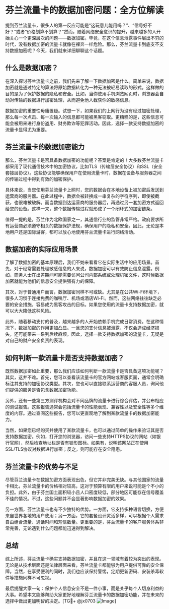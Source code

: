 # 芬兰流量卡的数据加密问题：全方位解读

提到芬兰流量卡，很多人的第一反应可能是“这玩意儿能用吗？”、“信号好不好？”或者“价格划算不划算？”然而，随着网络安全意识的提升，越来越多的人开始关心一个更深层次的问题——数据加密。毕竟，在这个信息泄露事件层出不穷的时代，没有数据加密的流量卡就像在裸奔一样危险。那么，芬兰流量卡到底支不支持数据加密呢？今天，我们就来详细聊聊这个话题。

## 什么是数据加密？

在深入探讨芬兰流量卡之前，我们先来了解一下数据加密是什么。简单来说，数据加密就是通过特定的算法将原始数据转化为一种无法被轻易读取的形式。这样做的目的是为了保护数据的隐私和安全。比如，当你使用手机浏览网页时，浏览器会自动对传输的数据进行加密处理，从而避免他人截获你的敏感信息。

数据加密的重要性毋庸置疑。试想一下，如果我们的上网行为没有经过加密处理，那么每一次点击、每一次输入的信息都可能被黑客窃取。更糟糕的是，这些信息可能会被用来进行身份盗用、财务欺诈等犯罪活动。因此，选择一款支持数据加密的流量卡显得尤为重要。

## 芬兰流量卡的数据加密能力

那么，芬兰流量卡是否具备数据加密的功能呢？答案是肯定的！大多数芬兰流量卡都采用了现代通信技术中的加密协议，比如TLS（传输层安全协议）和SSL（安全套接层协议）。这些协议能够确保用户在使用流量卡时，数据在设备与服务器之间的传输过程中得到有效的加密保护。

具体来说，当您使用芬兰流量卡上网时，您的数据会在本地设备上被加密后发送到运营商的服务器。在此过程中，数据会被转换成一串复杂的字符序列，即使被截获，也很难被破解。而当数据到达运营商的服务器后，再通过另一套加密方式返回给您的设备。这样一来，整个数据传输过程就形成了一个闭环式的加密链条。

值得一提的是，芬兰作为北欧国家之一，其通信行业的监管非常严格。政府要求所有运营商必须遵守相关的数据保护法规，确保用户的隐私和安全。因此，无论是本地用户还是国际游客，都可以放心地使用芬兰流量卡进行网络活动。

## 数据加密的实际应用场景

了解了数据加密的基本原理后，我们不妨来看看它在实际生活中的应用场景。首先，对于经常需要处理敏感信息的人来说，数据加密可以有效防止信息泄露。例如，商务人士在出差期间可能需要访问公司内部系统或处理机密文件，这时候数据加密就能为他们的信息安全提供强有力的保障。

其次，对于普通用户而言，数据加密同样不可或缺。尤其是在公共Wi-Fi环境下，很多人习惯于连接免费的咖啡厅、机场或酒店Wi-Fi。然而，这些网络往往缺乏必要的安全措施，容易成为黑客攻击的目标。如果您使用的流量卡支持数据加密，就可以大大降低这种风险。

此外，随着移动支付的普及，越来越多的人开始依赖手机完成日常消费。在这种情况下，数据加密的作用更加凸显。一旦您的支付信息被泄露，不仅会造成经济损失，还可能带来一系列后续麻烦。因此，选择一款支持数据加密的流量卡，无疑是对自己的财产安全负责的表现。

## 如何判断一款流量卡是否支持数据加密？

既然数据加密如此重要，那么我们应该如何判断一款流量卡是否具备这项功能呢？其实，这并不难。首先，您可以查看该流量卡的官方网站或客服页面，通常会明确标注其支持的加密协议类型。其次，您也可以直接联系运营商的客服人员，询问他们提供的服务是否包含数据加密功能。

另外，还有一些第三方测评机构会对不同品牌的流量卡进行综合评估，并公布相应的测试报告。这些报告通常会包括流量卡的性能表现、兼容性以及安全性等多个维度的内容。通过查阅这些报告，您可以更直观地了解到某款流量卡的数据加密能力。

当然，如果您已经购买并使用了某款流量卡，也可以通过简单的操作来验证其是否支持数据加密。例如，打开您的浏览器，访问一些支持HTTPS协议的网站（如银行官网），然后检查地址栏是否有锁形图标。如果有，说明该网站正在使用SSL/TLS协议对数据进行加密；反之，则可能存在安全隐患。

## 芬兰流量卡的优势与不足

尽管芬兰流量卡在数据加密方面表现出色，但它并非完美无缺。与其他国家的流量卡相比，芬兰流量卡的价格相对较高，这对于预算有限的用户来说可能是个不小的负担。此外，由于芬兰国土面积较小且人口密度较低，部分地区可能存在信号覆盖不佳的情况。不过，这些问题并不会显著影响数据加密的效果。

另一方面，芬兰流量卡也有不少独特的优势。一方面，它支持多种语言切换，方便来自世界各地的用户使用；另一方面，它的套餐设计灵活多样，可以根据个人需求自由组合流量、通话时间和短信数量。更重要的是，芬兰流量卡的客户服务体系非常完善，无论遇到什么问题都能迅速得到解决。

## 总结

综上所述，芬兰流量卡确实支持数据加密，并且在这一领域有着较为突出的表现。无论是从技术层面还是法律层面来看，芬兰流量卡都能够为用户提供可靠的安全保障。当然，在享受便利的同时，我们也应该保持警惕，定期更新密码、安装杀毒软件等措施同样不可忽视。

最后提醒大家一句：保护个人信息安全不是一件小事，而是关乎每个人切身利益的大事。希望本文能够帮助大家更好地理解芬兰流量卡的数据加密功能，并在未来的选择中做出更加明智的决定。[TG💪+ @jx0703 ![Image](https://github.com/user-attachments/assets/dbca1d08-cadb-493c-b0ec-ad6f7a83f270)]